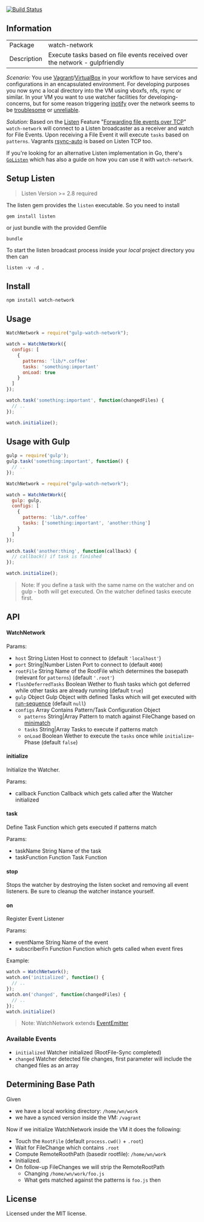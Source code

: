 [![Build Status](https://travis-ci.org/efacilitation/watch-network.svg?branch=master)](https://travis-ci.org/efacilitation/watch-network)

## Information

<table>
<tr>
<td>Package</td><td>watch-network</td>
</tr>
<tr>
<td>Description</td>
<td>Execute tasks based on file events received over the network - gulpfriendly</td>
</tr>
</table>

*Scenario:* You use [Vagrant](https://github.com/mitchellh/vagrant)/[VirtualBox](https://www.virtualbox.org) in your workflow to have services and configurations in an encapsulated environment. For developing purposes you now sync a local directory into the VM using vboxfs, nfs, rsync or similar. In your VM you want to use watcher facilities for developing-concerns, but for some reason triggering [inotify](http://man7.org/linux/man-pages/man7/inotify.7.html) over the network seems to be [troublesome](http://stackoverflow.com/questions/4231243/inotify-with-nfs) or [unreliable](https://www.virtualbox.org/ticket/10660).

*Solution:* Based on the [Listen](https://github.com/guard/listen) Feature "[Forwarding file events over TCP](https://github.com/guard/listen#forwarding-file-events-over-tcp)" `watch-network` will connect to a Listen broadcaster as a receiver and watch for File Events. Upon receiving a File Event it will execute `tasks` based on `patterns`. Vagrants [rsync-auto](http://docs.vagrantup.com/v2/cli/rsync-auto.html) is based on Listen TCP too.

If you're looking for an alternative Listen implementation in Go, there's [`GoListen`](https://github.com/ekino/golisten) which has also a guide on how you can use it with `watch-network`.



## Setup Listen

> Listen Version >= 2.8 required

The listen gem provides the `listen` executable. So you need to install

```
gem install listen
```

or just bundle with the provided Gemfile

```
bundle
```

To start the listen broadcast process inside your *local* project directory you then can

```
listen -v -d .
```

## Install

```
npm install watch-network
```

## Usage

```javascript
WatchNetwork = require("gulp-watch-network");

watch = WatchNetWork({
  configs: [
    {
      patterns: 'lib/*.coffee'
      tasks: 'something:important'
      onLoad: true
    }
  ]
});

watch.task('something:important', function(changedFiles) {
  // ..
});

watch.initialize();

```


## Usage with Gulp

```javascript
gulp = require('gulp');
gulp.task('something:important', function() {
  // ..
});

WatchNetwork = require("gulp-watch-network");

watch = WatchNetWork({
  gulp: gulp,
  configs: [
    {
      patterns: 'lib/*.coffee'
      tasks: ['something:important', 'another:thing']
    }
  ]
});

watch.task('another:thing', function(callback) {
  // callback() if task is finished
});

watch.initialize();
```

> Note: If you define a task with the same name on the watcher and on gulp - both will get executed. On the watcher defined tasks execute first.


## API

#### WatchNetwork

Params:

- `host` String Listen Host to connect to (default `'localhost'`)
- `port` String|Number Listen Port to connect to (default `4000`)
- `rootFile` String Name of the RootFile which determines the basepath (relevant for `patterns`) (default `'.root'`)
- `flushDeferredTasks` Boolean Wether to flush tasks which got deferred while other tasks are already running (default `true`)
- `gulp` Object Gulp Object with defined Tasks which will get executed with [run-sequence](https://www.npmjs.com/package/run-sequence) (default `null`)
- `configs` Array Contains Pattern/Task Configuration Object
  - `patterns` String|Array Pattern to match against FileChange based on [minimatch](https://www.npmjs.com/package/minimatch)
  - `tasks` String|Array Tasks to execute if patterns match
  - `onLoad` Boolean Wether to execute the `tasks` once while `initialize`-Phase (default `false`)


#### initialize

Initialize the Watcher.

Params:
- callback Function Callback which gets called after the Watcher initialized


#### task

Define Task Function which gets executed if patterns match

Params:
- taskName String Name of the task
- taskFunction Function Task Function


#### stop

Stops the watcher by destroying the listen socket and removing all event listeners. Be sure to cleanup the watcher instance yourself.


#### on

Register Event Listener

Params:
- eventName String Name of the event
- subscriberFn Function Function which gets called when event fires

Example:

```javascript
watch = WatchNetwork();
watch.on('initialized', function() {
  // ..
});
watch.on('changed', function(changedFiles) {
  // ..
});
watch.initialize()
```

> Note: WatchNetwork extends [EventEmitter](http://nodejs.org/api/events.html)


### Available Events

- `initialized` Watcher initialized (RootFile-Sync completed)
- `changed` Watcher detected file changes, first parameter will include the changed files as an array


## Determining Base Path

Given

- we have a local working directory: `/home/wn/work`
- we have a synced version inside the VM: `/vagrant`

Now if we initialize WatchNetwork inside the VM it does the following:

- Touch the `RootFile` (default `process.cwd()` + `.root`)
- Wait for FileChange which contains `.root`
- Compute RemoteRoothPath (basedir rootfile): `/home/wn/work`
- Initialized.
- On follow-up FileChanges we will strip the RemoteRootPath
  - Changing `/home/wn/work/foo.js`
  - What gets matched against the patterns is `foo.js` then


## License
Licensed under the MIT license.
